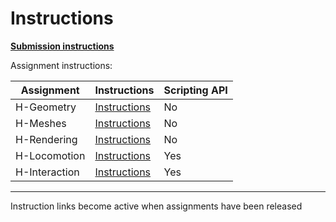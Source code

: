 # Instructions

**[Submission instructions](submission-instructions/submission-instructions.md)**

Assignment instructions:

| Assignment | Instructions | Scripting API |
| --- | --- | --- |
| H-Geometry  | [Instructions](xrc-assignments-geometry/xrc-assignments-geometry.md) | No |
| H-Meshes  | [Instructions](xrc-assignments-meshes/xrc-assignments-meshes.md) | No |
| H-Rendering  | [Instructions](xrc-assignments-rendering/xrc-assignments-rendering.md) | No |
| H-Locomotion  | [Instructions](xrc-assignments-locomotion/xrc-assignments-locomotion.md) | Yes |
| H-Interaction  | [Instructions](xrc-assignments-interaction/xrc-assignments-interaction.md) | Yes |

---

Instruction links become active when assignments have been released
